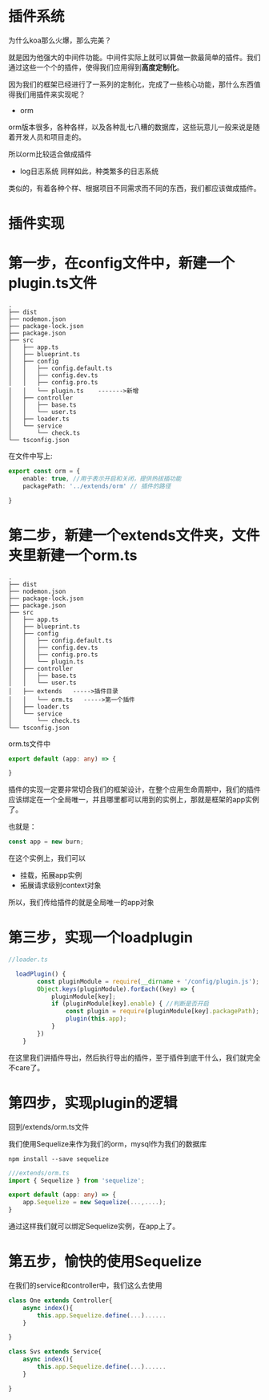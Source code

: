 插件系统
=====

为什么koa那么火爆，那么完美？

就是因为他强大的中间件功能。中间件实际上就可以算做一款最简单的插件。我们通过这些一个个的插件，使得我们应用得到**高度定制化**。

因为我们的框架已经进行了一系列的定制化，完成了一些核心功能，那什么东西值得我们用插件来实现呢？


- orm

orm版本很多，各种各样，以及各种乱七八糟的数据库，这些玩意儿一般来说是随着开发人员和项目走的。

所以orm比较适合做成插件


- log日志系统
同样如此，种类繁多的日志系统



类似的，有着各种个样、根据项目不同需求而不同的东西，我们都应该做成插件。


插件实现
===

第一步，在config文件中，新建一个plugin.ts文件
====

```
.
├── dist
├── nodemon.json
├── package-lock.json
├── package.json
├── src
│   ├── app.ts
│   ├── blueprint.ts
│   ├── config
│   │   ├── config.default.ts
│   │   ├── config.dev.ts
│   │   ├── config.pro.ts
│   │   └── plugin.ts    ------->新增
│   ├── controller
│   │   ├── base.ts
│   │   └── user.ts
│   ├── loader.ts
│   └── service
│       └── check.ts
└── tsconfig.json

```


在文件中写上:
```ts
export const orm = {
    enable: true, //用于表示开启和关闭，提供热拔插功能
    packagePath: '../extends/orm' // 插件的路径

}

```

第二步，新建一个extends文件夹，文件夹里新建一个orm.ts
====
```
.
├── dist
├── nodemon.json
├── package-lock.json
├── package.json
├── src
│   ├── app.ts
│   ├── blueprint.ts
│   ├── config
│   │   ├── config.default.ts
│   │   ├── config.dev.ts
│   │   ├── config.pro.ts
│   │   └── plugin.ts
│   ├── controller
│   │   ├── base.ts
│   │   └── user.ts
│   ├── extends   ----->插件目录
│   │   └── orm.ts   ----->第一个插件
│   ├── loader.ts
│   └── service
│       └── check.ts
└── tsconfig.json

```


orm.ts文件中
````ts
export default (app: any) => {

}
````
插件的实现一定要非常切合我们的框架设计，在整个应用生命周期中，我们的插件应该绑定在一个全局唯一，并且哪里都可以用到的实例上，那就是框架的app实例了。


也就是：
```ts
const app = new burn;
```

在这个实例上，我们可以
- 挂载，拓展app实例
- 拓展请求级别context对象

所以，我们传给插件的就是全局唯一的app对象


第三步，实现一个loadplugin
====

```ts
//loader.ts

  loadPlugin() {
        const pluginModule = require(__dirname + '/config/plugin.js');
        Object.keys(pluginModule).forEach((key) => {
            pluginModule[key];
            if (pluginModule[key].enable) { //判断是否开启
                const plugin = require(pluginModule[key].packagePath);
                plugin(this.app);
            }
        })
    }

```

在这里我们讲插件导出，然后执行导出的插件，至于插件到底干什么，我们就完全不care了。


第四步，实现plugin的逻辑
=====
回到/extends/orm.ts文件

我们使用Sequelize来作为我们的orm，mysql作为我们的数据库

```
npm install --save sequelize

```

```ts
///extends/orm.ts
import { Sequelize } from 'sequelize';

export default (app: any) => {
    app.Sequelize = new Sequelize(...,....);
}

```

通过这样我们就可以绑定Sequelize实例，在app上了。


第五步，愉快的使用Sequelize
====

在我们的service和controller中，我们这么去使用

````ts
class One extends Controller{
    async index(){
        this.app.Sequelize.define(...)......
    }

}

class Svs extends Service{
    async index(){
        this.app.Sequelize.define(...)......
    }

}

````



